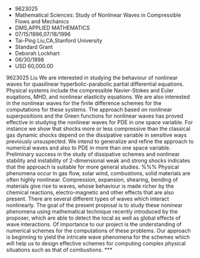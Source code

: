 
* 9623025
* Mathematical Sciences: Study of Nonlinear Waves in Compressible Flows and Mechanics
* DMS,APPLIED MATHEMATICS
* 07/15/1996,07/18/1996
* Tai-Ping Liu,CA,Stanford University
* Standard Grant
* Deborah Lockhart
* 06/30/1998
* USD 60,000.00

9623025 Liu We are interested in studying the behaviour of nonlinear waves for
quasilinear hyperbolic-parabolic partial differential equations. Physical
systems include the compressible Navier-Stokes and Euler euqations, MHD, and
nonlinear elasticity equations. We are also interested in the nonlinear waves
for the finite difference schemes for the computations for these systems. The
approach based on nonlinear superpositions and the Green functions for nonlinear
waves has proved effective in studying the nonlinear waves for PDE in one space
variable. For instance we show that shocks more or less compressive than the
classical gas dynamic shocks depend on the dissipative variable in sensitive
ways previously unsuspected. We intend to generalize and refine the approach to
numerical waves and also to PDE in more than one space variable. Preliminary
success in the study of dissipative schemes and nonlinear stability and
instability of 2-dimensional weak and strong shocks indicates that the approach
is suitable for more general studies. %%% Physical phenomena occur in gas flow,
solar wind, combustions, solid materials are often highly nonlinear.
Compression, expansion, shearing, bending of materials give rise to waves, whose
behaviour is made richer by the chemical reactions, electro-magnetic and other
effects that are also present. There are several different types of waves which
interact nonlinearly. The goal of the present proposal is to study these
noninear phenomena using mathematical technique recently introduced by the
proposer, which are able to detect the local as well as global effects of wave
interactions. Of importance to our project is the understanding of numerical
schemes for the computations of these problems. Our approach is beginning to
yield the intricate wave phenomena for the schemes which will help us to design
effective schemes for computing complex physical situations such as that of
combustions. ***
